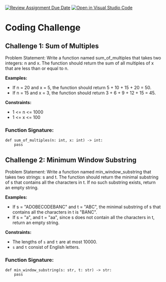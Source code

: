 [![Review Assignment Due Date](https://classroom.github.com/assets/deadline-readme-button-24ddc0f5d75046c5622901739e7c5dd533143b0c8e959d652212380cedb1ea36.svg)](https://classroom.github.com/a/cmUqWtY-)
[![Open in Visual Studio Code](https://classroom.github.com/assets/open-in-vscode-718a45dd9cf7e7f842a935f5ebbe5719a5e09af4491e668f4dbf3b35d5cca122.svg)](https://classroom.github.com/online_ide?assignment_repo_id=15022440&assignment_repo_type=AssignmentRepo)
# Coding Challenge
## Challenge 1: Sum of Multiples
Problem Statement:
Write a function named sum_of_multiples that takes two integers: n and x. The function should return the sum of all multiples of x that are less than or equal to n.

**Examples:**

- If n = 20 and x = 5, the function should return 5 + 10 + 15 + 20 = 50.
- If n = 15 and x = 3, the function should return 3 + 6 + 9 + 12 + 15 = 45.

**Constraints:**

- 1 <= n <= 1000
- 1 <= x <= 100

### Function Signature:
```
def sum_of_multiples(n: int, x: int) -> int:
    pass
```

## Challenge 2: Minimum Window Substring
Problem Statement:
Write a function named min_window_substring that takes two strings: s and t. The function should return the minimal substring of s that contains all the characters in t. If no such substring exists, return an empty string.

**Examples:**

- If s = "ADOBECODEBANC" and t = "ABC", the minimal substring of s that contains all the characters in t is "BANC".
- If s = "a", and t = "aa", since s does not contain all the characters in t, return an empty string.

**Constraints:**
- The lengths of `s` and `t` are at most 10000.
- `s` and `t` consist of English letters.
### Function Signature:
```
def min_window_substring(s: str, t: str) -> str:
    pass
```
